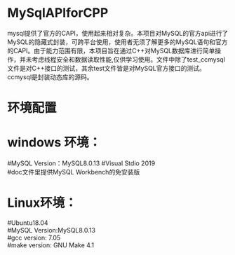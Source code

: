 # MySqlAPIforCPP
mysql提供了官方的CAPI，使用起来相对复杂。本项目对MySQL的官方api进行了MySQL的隐藏式封装，可跨平台使用，使用者无须了解更多的MySQL语句和官方的CAPI。由于能力范围有限，本项目旨在通过C++对MySQL数据库进行简单操作，并未考虑线程安全和数据读取性能,仅供学习使用。文件中除了test_ccmysql文件是对C++接口的测试，其余test文件皆是对MySQL官方接口的测试。ccmysql是封装动态库的源码。
# 环境配置
# windows 环境：
#MySQL Version：MySQL8.0.13
#Visual Stdio 2019          
#doc文件里提供MySQL Workbench的免安装版
# Linux环境：
#Ubuntu18.04       
#MySQL Version:MySQL8.0.13   
#gcc version: 7.05   
#make version: GNU Make 4.1   
